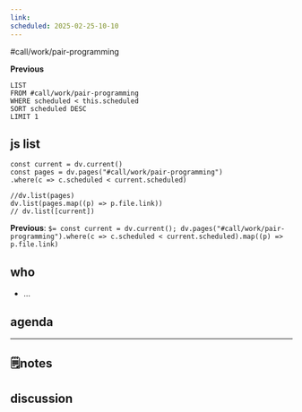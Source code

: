 ```yaml
---
link: 
scheduled: 2025-02-25-10-10
---
```

#call/work/pair-programming 

**Previous**
```dataview
LIST
FROM #call/work/pair-programming 
WHERE scheduled < this.scheduled
SORT scheduled DESC
LIMIT 1
```
## js list

```dataviewjs
const current = dv.current()
const pages = dv.pages("#call/work/pair-programming")
.where(c => c.scheduled < current.scheduled)

//dv.list(pages)
dv.list(pages.map((p) => p.file.link))
// dv.list([current])
```

**Previous**: `$= const current = dv.current(); dv.pages("#call/work/pair-programming").where(c => c.scheduled < current.scheduled).map((p) => p.file.link)`

## who
- ...
## agenda

---
## 🗒notes

## discussion
